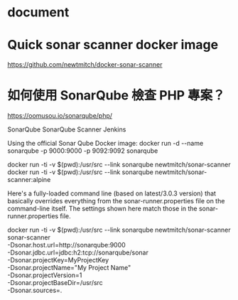 # document

# Quick sonar scanner docker image
https://github.com/newtmitch/docker-sonar-scanner

# 如何使用 SonarQube 檢查 PHP 專案？
https://oomusou.io/sonarqube/php/

SonarQube
SonarQube Scanner
Jenkins



Using the official Sonar Qube Docker image:
docker run -d --name sonarqube -p 9000:9000 -p 9092:9092 sonarqube


docker run -ti -v $(pwd):/usr/src --link sonarqube newtmitch/sonar-scanner
docker run -ti -v $(pwd):/usr/src --link sonarqube newtmitch/sonar-scanner:alpine

Here's a fully-loaded command line (based on latest/3.0.3 version) that basically overrides everything from the sonar-runner.properties file on the command-line itself. The settings shown here match those in the sonar-runner.properties file.

docker run -ti -v $(pwd):/usr/src --link sonarqube newtmitch/sonar-scanner sonar-scanner \
  -Dsonar.host.url=http://sonarqube:9000 \
  -Dsonar.jdbc.url=jdbc:h2:tcp://sonarqube/sonar \
  -Dsonar.projectKey=MyProjectKey \
  -Dsonar.projectName="My Project Name" \
  -Dsonar.projectVersion=1 \
  -Dsonar.projectBaseDir=/usr/src \
  -Dsonar.sources=.
